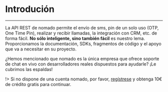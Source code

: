 # Introdución
---

La API REST de nomado permite el envío de sms, pin de un solo uso (OTP, One Time Pin), realizar y recibir llamadas, la integración con CRM, etc. de forma fácil. **No sólo inteligente, sino también fácil** es nuestro lema. Proporcionamos la documentación, SDKs, fragmentos de código y el apoyo que va a necesitar en su proyecto.

¿Hemos mencionado que nomado es la única empresa que ofrece soporte de chat en vivo con desarrolladores reales dispuestos para ayudarle? ¡Le cubrimos las espaldas!

!> Si no dispone de una cuenta nomado, por favor, [regístrese](https://my.nomado.eu) y obtenga 10€ de crédito gratis para continuar.
